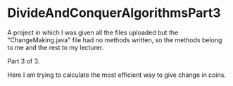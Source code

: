 # DivideAndConquerAlgorithmsPart3
A project in which I was given all the files uploaded but the "ChangeMaking.java" file had no methods written, so the methods belong to me and the rest to my lecturer.

Part 3 of 3.

Here I am trying to calculate the most efficient way to give change in coins.
